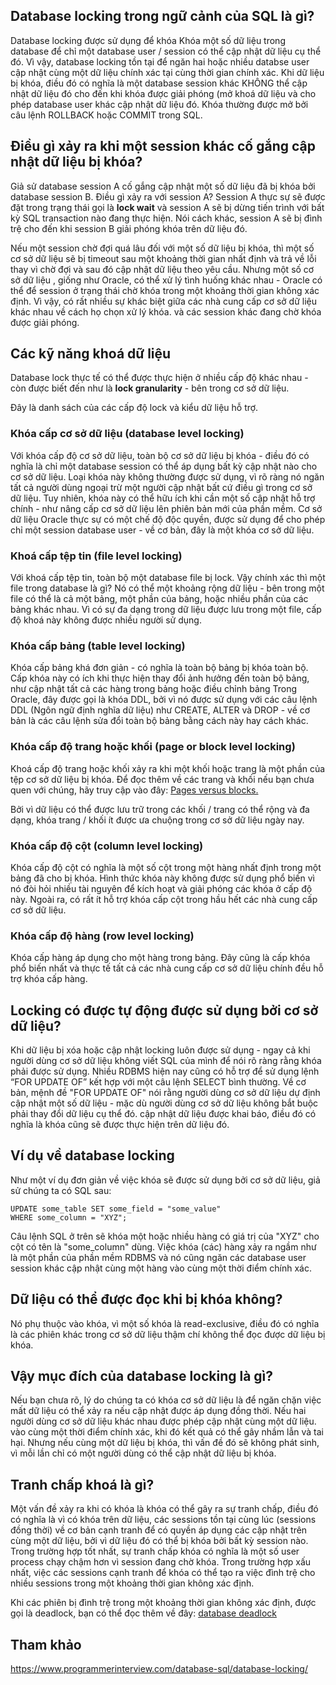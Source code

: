 ## Database locking trong ngữ cảnh của SQL là gì? 

Database locking được sử dụng để khóa Khóa một số dữ liệu trong database để chỉ một database user / session có thể cập nhật dữ liệu cụ thể đó. Vì vậy, database locking tồn tại để ngăn hai hoặc nhiều databse user cập nhật cùng một dữ liệu chính xác tại cùng thời gian chính xác. Khi dữ liệu bị khóa, điều đó có nghĩa là một database session khác KHÔNG thể cập nhật dữ liệu đó cho đến khi khóa được giải phóng (mở khoá dữ liệu và cho phép database user khác cập nhật dữ liệu đó. Khóa thường được mở bởi câu lệnh ROLLBACK hoặc COMMIT trong SQL.

## Điều gì xảy ra khi một session khác cố gắng cập nhật dữ liệu bị khóa?

Giả sử database session A cố gắng cập nhật một số dữ liệu đã bị khóa bởi database session B. Điều gì xảy ra với session A? Session A thực sự sẽ được đặt trong trạng thái gọi là **lock wait** và session A sẽ bị dừng tiến trình với bất kỳ SQL transaction nào đang thực hiện. Nói cách khác, session A sẽ bị đình trệ cho đến khi session B giải phóng khóa trên dữ liệu đó.

Nếu một session chờ đợi quá lâu đối với một số dữ liệu bị khóa, thì một số cơ sở dữ liệu sẽ bị timeout sau một khoảng thời gian nhất định và trả về lỗi thay vì chờ đợi và sau đó cập nhật dữ liệu theo yêu cầu. Nhưng một số cơ sở dữ liệu , giống như Oracle, có thể xử lý tình huống khác nhau - Oracle có thể để session ở trạng thái chờ khóa trong một khoảng thời gian không xác định. Vì vậy, có rất nhiều sự khác biệt giữa các nhà cung cấp cơ sở dữ liệu khác nhau về cách họ chọn xử lý khóa. và các session khác đang chờ khóa được giải phóng.

## Các kỹ năng khoá dữ liệu

Database lock thực tế có thể được thực hiện ở nhiều cấp độ khác nhau - còn được biết đến như là **lock granularity** - bên trong cơ sở dữ liệu.

Đây là danh sách của các cấp độ lock và kiểu dữ liệu hỗ trợ.

### Khóa cấp cơ sở dữ liệu (database level locking)

Với khóa cấp độ cơ sở dữ liệu, toàn bộ cơ sở dữ liệu bị khóa - điều đó có nghĩa là chỉ một database session có thể áp dụng bất kỳ cập nhật nào cho cơ sở dữ liệu. Loại khóa này không thường được sử dụng, vì rõ ràng nó ngăn tất cả người dùng ngoại trừ một người cập nhật bất cứ điều gì trong cơ sở dữ liệu. Tuy nhiên, khóa này có thể hữu ích khi cần một số cập nhật hỗ trợ chính - như nâng cấp cơ sở dữ liệu lên phiên bản mới của phần mềm. Cơ sở dữ liệu Oracle thực sự có một chế độ độc quyền, được sử dụng để cho phép chỉ một session database user - về cơ bản, đây là một khóa cơ sở dữ liệu.

### Khoá cấp tệp tin (file level locking)

Với khoá cấp tệp tin, toàn bộ một database file bị lock. Vậy chính xác thì một file trong database là gì? Nó có thể một khoảng rộng dữ liệu - bên trong một file có thể là cả một bảng, một phần của bảng, hoặc nhiều phần của các bảng khác nhau. Vì có sự đa dạng trong dữ liệu được lưu trong một file, cấp độ khoá này không được nhiều người sử dụng.

### Khóa cấp bảng (table level locking)

Khóa cấp bảng khá đơn giản - có nghĩa là toàn bộ bảng bị khóa toàn bộ. Cấp khóa này có ích khi thực hiện thay đổi ảnh hưởng đến toàn bộ bảng, như cập nhật tất cả các hàng trong bảng hoặc điều chỉnh bảng Trong Oracle, đây được gọi là khóa DDL, bởi vì nó được sử dụng với các câu lệnh DDL (Ngôn ngữ định nghĩa dữ liệu) như CREATE, ALTER và DROP - về cơ bản là các câu lệnh sửa đổi toàn bộ bảng bằng cách này hay cách khác.

### Khóa cấp độ trang hoặc khối (page or block level locking)

Khoá cấp độ trang hoặc khối xảy ra khi một khối hoặc trang là một phần của tệp cơ sở dữ liệu bị khóa. Để đọc thêm về các trang và khối nếu bạn chưa quen với chúng, hãy truy cập vào đây: [Pages versus blocks.](https://www.programmerinterview.com/database-sql/page-versus-block/)

Bởi vì dữ liệu có thể được lưu trữ trong các khối / trang có thể rộng và đa dạng, khóa trang / khối ít được ưa chuộng trong cơ sở dữ liệu ngày nay.

### Khóa cấp độ cột (column level locking)

Khóa cấp độ cột có nghĩa là một số cột trong một hàng nhất định trong một bảng đã cho bị khóa. Hình thức khóa này không được sử dụng phổ biến vì nó đòi hỏi nhiều tài nguyên để kích hoạt và giải phóng các khóa ở cấp độ này. Ngoài ra, có rất ít hỗ trợ khóa cấp cột trong hầu hết các nhà cung cấp cơ sở dữ liệu.

### Khóa cấp độ hàng (row level locking)

Khóa cấp hàng áp dụng cho một hàng trong bảng. Đây cũng là cấp khóa phổ biến nhất và thực tế tất cả các nhà cung cấp cơ sở dữ liệu chính đều hỗ trợ khóa cấp hàng.

## Locking có được tự động được sử dụng bởi cơ sở dữ liệu?

Khi dữ liệu bị xóa hoặc cập nhật locking luôn được sử dụng - ngay cả khi người dùng cơ sở dữ liệu không viết SQL của mình để nói rõ ràng rằng khóa phải được sử dụng. Nhiều RDBMS hiện nay cũng có hỗ trợ để sử dụng lệnh “FOR UPDATE OF” kết hợp với một câu lệnh SELECT bình thường. Về cơ bản, mệnh đề "FOR UPDATE OF" nói rằng người dùng cơ sở dữ liệu dự định cập nhật một số dữ liệu - mặc dù người dùng cơ sở dữ liệu không bắt buộc phải thay đổi dữ liệu cụ thể đó. cập nhật dữ liệu được khai báo, điều đó có nghĩa là khóa cũng sẽ được thực hiện trên dữ liệu đó.

## Ví dụ về database locking

Như một ví dụ đơn giản về việc khóa sẽ được sử dụng bởi cơ sở dữ liệu, giả sử chúng ta có SQL sau:

```
UPDATE some_table SET some_field = "some_value" 
WHERE some_column = "XYZ";
```

Câu lệnh SQL ở trên sẽ khóa một hoặc nhiều hàng có giá trị của "XYZ" cho cột có tên là "some_column" dùng.
Việc khóa (các) hàng xảy ra ngầm như là một phần của phần mềm RDBMS và nó cũng ngăn các database user session khác cập nhật cùng một hàng vào cùng một thời điểm chính xác.

## Dữ liệu có thể được đọc khi bị khóa không?

Nó phụ thuộc vào khóa, vì một số khóa là read-exclusive, điều đó có nghĩa là các phiên khác trong cơ sở dữ liệu thậm chí không thể đọc được dữ liệu bị khóa.

## Vậy mục đích của database locking là gì?

Nếu bạn chưa rõ, lý do chúng ta có khóa cơ sở dữ liệu là để ngăn chặn việc mất dữ liệu có thể xảy ra nếu cập nhật được áp dụng đồng thời. Nếu hai người dùng cơ sở dữ liệu khác nhau được phép cập nhật cùng một dữ liệu. vào cùng một thời điểm chính xác, khi đó kết quả có thể gây nhầm lẫn và tai hại. Nhưng nếu cùng một dữ liệu bị khóa, thì vấn đề đó sẽ không phát sinh, vì mỗi lần chỉ có một người dùng có thể cập nhật dữ liệu bị khóa.

##  Tranh chấp khoá là gì?

Một vấn đề xảy ra khi có khóa là khóa có thể gây ra sự tranh chấp, điều đó có nghĩa là vì có khóa trên dữ liệu, các sessions tồn tại cùng lúc (sessions đồng thời) về cơ bản cạnh tranh để có quyền áp dụng các cập nhật trên cùng một dữ liệu, bởi vì dữ liệu đó có thể bị khóa bởi bất kỳ session nào. Trong trường hợp tốt nhất, sự tranh chấp khóa có nghĩa là một số user process chạy chậm hơn vì session đang chờ khóa. Trong trường hợp xấu nhất, việc các sessions cạnh tranh để khóa có thể tạo ra việc đình trệ cho nhiều sessions trong một khoảng thời gian không xác định.

Khi các phiên bị đình trệ trong một khoảng thời gian không xác định, được gọi là deadlock, bạn có thể đọc thêm về đây: [database deadlock](https://www.programmerinterview.com/index.php/database-sql/database-deadlock/)

## Tham khảo

https://www.programmerinterview.com/database-sql/database-locking/
